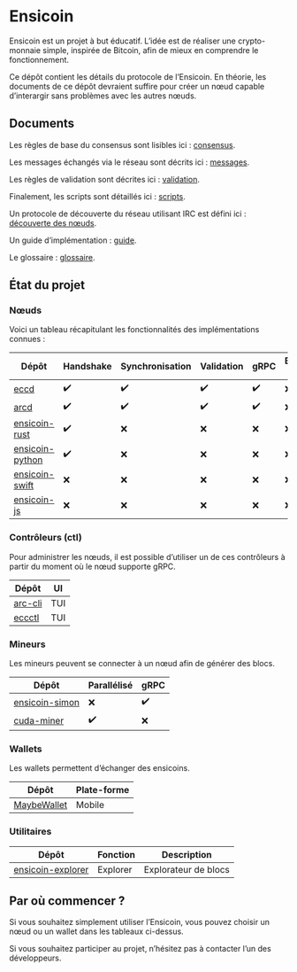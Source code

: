 # Ensicoin

Ensicoin est un projet à but éducatif. L’idée est de réaliser une crypto-monnaie simple, inspirée de Bitcoin, afin de mieux en comprendre le fonctionnement.

Ce dépôt contient les détails du protocole de l’Ensicoin. En théorie, les documents de ce dépôt devraient suffire pour créer un nœud capable d’interargir sans problèmes avec les autres nœuds.

## Documents

Les règles de base du consensus sont lisibles ici : [consensus](consensus.md).

Les messages échangés via le réseau sont décrits ici : [messages](messages.md).

Les règles de validation sont décrites ici : [validation](validation.md).

Finalement, les scripts sont détaillés ici : [scripts](scripts.md).

Un protocole de découverte du réseau utilisant IRC est défini ici : [découverte des nœuds](decouverte_nœuds.md).

Un guide d’implémentation : [guide](guide.md).

Le glossaire : [glossaire](glossaire.md).

## État du projet

### Nœuds

Voici un tableau récapitulant les fonctionnalités des implémentations connues :

| Dépôt                                                              | Handshake          | Synchronisation    | Validation         | gRPC               | Bootstrap IRC |
| ------------------------------------------------------------------ | ------------------ | ------------------ | ------------------ | ------------------ | ------------- |
| [eccd](https://github.com/EnsicoinDevs/eccd)                       | :heavy_check_mark: | :heavy_check_mark: | :heavy_check_mark: | :heavy_check_mark: | :x:           |
| [arcd](https://github.com/EnsicoinDevs/arcd)                       | :heavy_check_mark: | :heavy_check_mark: | :heavy_check_mark: | :heavy_check_mark: | :x:           |
| [ensicoin-rust](https://github.com/EnsicoinDevs/ensicoin-rust)     | :heavy_check_mark: | :x:                | :x:                | :x:                | :x:           |
| [ensicoin-python](https://github.com/EnsicoinDevs/ensicoin-python) | :heavy_check_mark: | :x:                | :x:                | :x:                | :x:           |
| [ensicoin-swift](https://github.com/EnsicoinDevs/secd)             | :x:                | :x:                | :x:                | :x:                | :x:           |
| [ensicoin-js](https://github.com/valderane/ensicoin-js.git)        | :x:                | :x:                | :x:                | :x:                | :x:           |



### Contrôleurs (ctl)

Pour administrer les nœuds, il est possible d’utiliser un de ces contrôleurs à partir du moment où le nœud supporte gRPC.

| Dépôt                                              | UI  |
| -------------------------------------------------- | --- |
| [arc-cli](https://github.com/EnsicoinDevs/arc-cli) | TUI |parallélisé
| [eccctl](https://github.com/EnsicoinDevs/eccctl)   | TUI |

### Mineurs

Les mineurs peuvent se connecter à un nœud afin de générer des blocs.

| Dépôt                                                            | Parallélisé        | gRPC               |
| ---------------------------------------------------------------- | ------------------ | ------------------ |
| [ensicoin-simon](https://github.com/EnsicoinDevs/ensicoin-simon) | :x:                | :heavy_check_mark: |
| [cuda-miner](https://github.com/EnsicoinDevs/cuda-miner)         | :heavy_check_mark: | :x:                |

### Wallets

Les wallets permettent d’échanger des ensicoins.

| Dépôt                                                      | Plate-forme |
|------------------------------------------------------------|-------------|
| [MaybeWallet](https://github.com/EnsicoinDevs/maybewallet) | Mobile      |

### Utilitaires

| Dépôt                                                                  | Fonction | Description          |
| ---------------------------------------------------------------------- | -------- | -------------------- |
| [ensicoin-explorer](https://github.com/EnsicoinDevs/ensicoin-explorer) | Explorer | Explorateur de blocs |

## Par où commencer ?

Si vous souhaitez simplement utiliser l’Ensicoin, vous pouvez choisir un nœud ou un wallet dans les tableaux ci-dessus.

Si vous souhaitez participer au projet, n’hésitez pas à contacter l’un des développeurs.
